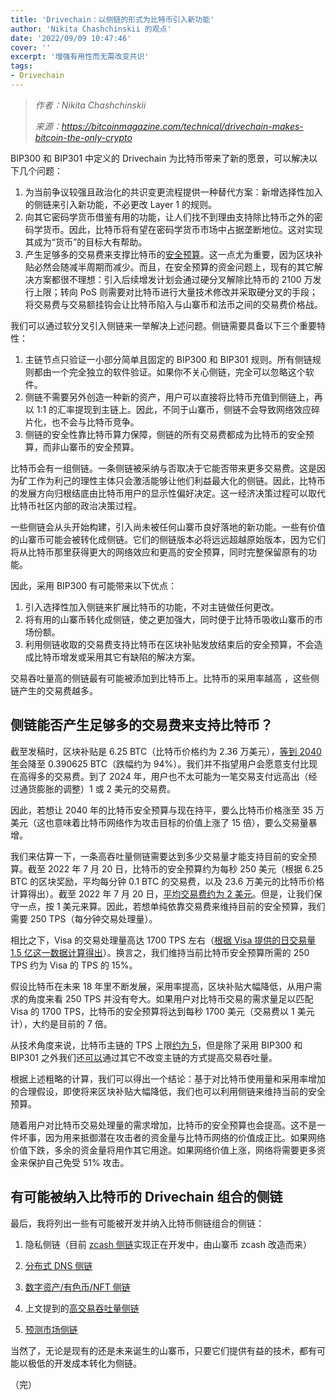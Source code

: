 ```yaml
---
title: 'Drivechain：以侧链的形式为比特币引入新功能'
author: 'Nikita Chashchinskii 的观点'
date: '2022/09/09 10:47:46'
cover: ''
excerpt: '增强有用性而无需改变共识'
tags:
- Drivechain
---
```



> *作者：Nikita Chashchinskii*
> 
> *来源：<https://bitcoinmagazine.com/technical/drivechain-makes-bitcoin-the-only-crypto>*



BIP300 和 BIP301 中定义的 Drivechain 为比特币带来了新的愿景，可以解决以下几个问题：

1. 为当前争议较强且政治化的共识变更流程提供一种替代方案：新增选择性加入的侧链来引入新功能，不必更改 Layer 1 的规则。
2. 向其它密码学货币借鉴有用的功能，让人们找不到理由支持除比特币之外的密码学货币。因此，比特币将有望在密码学货币市场中占据垄断地位。这对实现其成为“货币”的目标大有帮助。
3. 产生足够多的交易费来支撑比特币的[安全预算](https://www.truthcoin.info/blog/security-budget-ii-mm/)。这一点尤为重要，因为区块补贴必然会随减半周期而减少。而且，在安全预算的资金问题上，现有的其它解决方案都很不理想：引入后续增发计划会通过硬分叉解除比特币的 2100 万发行上限；转向 PoS 则需要对比特币进行大量技术修改并采取硬分叉的手段；将交易费与交易额挂钩会让比特币陷入与山寨币和法币之间的交易费价格战。

我们可以通过软分叉引入侧链来一举解决上述问题。侧链需要具备以下三个重要特性：

1. 主链节点只验证一小部分简单且固定的 BIP300 和 BIP301 规则。所有侧链规则都由一个完全独立的软件验证。如果你不关心侧链，完全可以忽略这个软件。
2. 侧链不需要另外创造一种新的资产，用户可以直接将比特币充值到侧链上，再以 1:1 的汇率提现到主链上。因此，不同于山寨币，侧链不会导致网络效应碎片化，也不会与比特币竞争。
3. 侧链的安全性靠比特币算力保障，侧链的所有交易费都成为比特币的安全预算，而非山寨币的安全预算。

比特币会有一组侧链。一条侧链被采纳与否取决于它能否带来更多交易费。这是因为矿工作为利己的理性主体只会激活能够让他们利益最大化的侧链。因此，比特币的发展方向归根结底由比特币用户的显示性偏好决定。这一经济决策过程可以取代比特币社区内部的政治决策过程。

一些侧链会从头开始构建，引入尚未被任何山寨币良好落地的新功能。一些有价值的山寨币可能会被转化成侧链。它们的侧链版本必将远远超越原始版本，因为它们将从比特币那里获得更大的网络效应和更高的安全预算，同时完整保留原有的功能。

因此，采用 BIP300 有可能带来以下优点：

1. 引入选择性加入侧链来扩展比特币的功能，不对主链做任何更改。
2. 将有用的山寨币转化成侧链，使之更加强大，同时便于比特币吸收山寨币的市场份额。
3. 利用侧链收取的交易费支持比特币在区块补贴发放结束后的安全预算，不会造成比特币增发或采用其它有缺陷的解决方案。

交易吞吐量高的侧链最有可能被添加到比特币上。比特币的采用率越高 ，这些侧链产生的交易费越多。

## 侧链能否产生足够多的交易费来支持比特币？

截至发稿时，区块补贴是 6.25 BTC（比特币价格约为 2.36 万美元），[等到 2040 年](https://cryptoanswers.com/faq/bitcoin-halving-dates-history/)会降至 0.390625 BTC（跌幅约为 94%）。我们并不指望用户会愿意支付比现在高得多的交易费。到了 2024 年，用户也不太可能为一笔交易支付远高出（经过通货膨胀的调整）﻿1 或 2 美元的交易费。

因此，若想让 2040 年的比特币安全预算与现在持平，要么比特币价格涨至 35 万美元（这也意味着比特币网络作为攻击目标的价值上涨了 15 倍），要么交易量暴增。

我们来估算一下，一条高吞吐量侧链需要达到多少交易量才能支持目前的安全预算。截至 2022 年 7 月 20 日，比特币的安全预算约为每秒 250 美元（根据 6.25 BTC 的区块奖励，平均每分钟 0.1 BTC 的交易费，以及 23.6 万美元的比特币价格计算得出）。截至 2022 年 7 月 20 日，[平均交易费约为 2 美元](https://www.blockchain.com/charts/fees-usd-per-transaction)。但是，让我们保守一点，按 1 美元来算。因此，若想单纯依靠交易费来维持目前的安全预算，我们需要 250 TPS（每分钟交易处理量）。

相比之下，Visa 的交易处理量高达 1700 TPS 左右（[根据 Visa 提供的日交易量 1.5 亿这一数据计算得出](https://usa.visa.com/run-your-business/small-business-tools/retail.html)）。换言之，我们维持当前比特币安全预算所需的 250 TPS 约为 Visa 的 TPS 的 15%。

假设比特币在未来 18 年里不断发展，采用率提高，区块补贴大幅降低，从用户需求的角度来看 250 TPS 并没有夸大。如果用户对比特币交易的需求量足以匹配 Visa 的 1700 TPS，比特币的安全预算将达到每秒 1700 美元（交易费以 1 美元计），大约是目前的 7 倍。

从技术角度来说，比特币主链的 TPS 上限[约为 5](https://academy.binance.com/en/glossary/transactions-per-second-tps)，但是除了采用 BIP300 和 BIP301 之外我们还[可以](https://www.truthcoin.info/blog/thunder/)通过其它不改变主链的方式提高交易吞吐量。

根据上述粗略的计算，我们可以得出一个结论：基于对比特币使用量和采用率增加的合理假设，即使将来区块补贴大幅降低，我们也可以利用侧链来维持当前的安全预算。

随着用户对比特币交易处理量的需求增加，比特币的安全预算也会提高。这不是一件坏事，因为用来抵御潜在攻击者的资金量与比特币网络的价值成正比。如果网络价值下跌，多余的资金量将用作其它用途。如果网络价值上涨，网络将需要更多资金来保护自己免受 51% 攻击。

## 有可能被纳入比特币的 Drivechain 组合的侧链 

最后，我将列出一些有可能被开发并纳入比特币侧链组合的侧链：

1. 隐私侧链（目前 [zcash 侧链](https://github.com/nchashch/zcash-sidechain)实现正在开发中，由山寨币 zcash 改造而来）

1. [分布式 DNS 侧链](https://www.truthcoin.info/blog/bitnames/)

1. [数字资产/有色币/NFT 侧链](https://www.truthcoin.info/blog/bit-assets/)

1. 上文提到的[高交易吞吐量侧链](https://www.truthcoin.info/blog/thunder/)

1. [预测市场侧链](https://bitcoinhivemind.com/)

当然了，无论是现有的还是未来诞生的山寨币，只要它们提供有益的技术，都有可能以极低的开发成本转化为侧链。

（完）















 